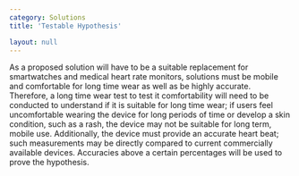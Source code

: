 ```yaml
---
category: Solutions
title: 'Testable Hypothesis'

layout: null
---
```

As a proposed solution will have to be a suitable replacement for smartwatches and medical heart rate monitors, solutions must be mobile and comfortable for long time wear as well as be highly accurate. Therefore, a long time wear test to test it comfortability will need to be conducted to understand if it is suitable for long time wear; if users feel uncomfortable wearing the device for long periods of time or develop a skin condition, such as a rash, the device may not be suitable for long term, mobile use.  Additionally, the device must provide an accurate heart beat; such measurements may be directly compared to current commercially available devices. Accuracies above a certain percentages will be used to prove the hypothesis. 
